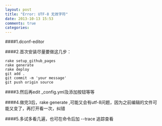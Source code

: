 ```yaml
---
layout: post
title: "Error: UTF-8 无效字符"
date: 2013-10-13 15:53
comments: true
categories: 
---
```


####1.dconf-editor 

####2.首次安装尽量要做这几步：  

    rake setup_github_pages
    rake generate
    rake deploy
    git add . 
    git commit -m 'your message'
    git push origin source

####3.然后再edit _config.yml及添加按钮等等 
 
####4.做完3后，rake generate ,可能又会有utf-8问题，因为之前编辑的文件可能又变了，再打开看一次，纠错  

####5.多试多看几遍，也可在命令后加 --trace 追踪查看
